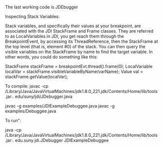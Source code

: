 The last working code is JDEbugger



Inspecting Stack Variables:

Stack variables, and specifically their values at your breakpoint, are associated with the JDI StackFrame and Frame classes. They are referred to as LocalVariables in JDI, you get reach them through the BreakpointEvent, by accessing its ThreadReference, then the StackFrame at the top level (that is, element #0) of the stack. You can then query the visible variables on the StackFrame by name to find the target variable. In other words, you could do something like this:

 StackFrame stackFrame = breakpointEvt.thread().frame(0);
 LocalVariable localVar = stackFrame.visibleVariableByName(varName);
 Value val = stackFrame.getValue(localVar);



To compile:
 javac  -cp /Library/Java/JavaVirtualMachines/jdk1.8.0_221.jdk/Contents/Home/lib/tools.jar:. edu/suny/jdi/JDebugger.java


 javac  -g examples/JDIExampleDebuggee.java
 javac  -g examples/Debuggee.java



To run":

java -cp /Library/Java/JavaVirtualMachines/jdk1.8.0_221.jdk/Contents/Home/lib/tools.jar:. edu.suny.jdi.JDebugger JDIExampleDebuggee